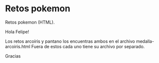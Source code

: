# Retos pokemon
Retos pokemon (HTML).

Hola Felipe!

Los retos arcoíris y pantano los encuentras ambos en el archivo medalla-arcoiris.html
Fuera de estos cada uno tiene su archivo por separado.

Gracias